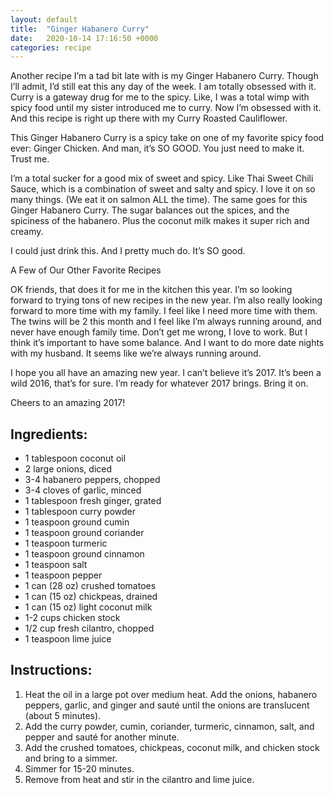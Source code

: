 ```yaml
---
layout: default
title:  "Ginger Habanero Curry"
date:   2020-10-14 17:16:50 +0000
categories: recipe
---
```

Another recipe I’m a tad bit late with is my Ginger Habanero Curry. Though I’ll admit, I’d still eat this any day of the week. I am totally obsessed with it. Curry is a gateway drug for me to the spicy. Like, I was a total wimp with spicy food until my sister introduced me to curry. Now I’m obsessed with it. And this recipe is right up there with my Curry Roasted Cauliflower.

This Ginger Habanero Curry is a spicy take on one of my favorite spicy food ever: Ginger Chicken. And man, it’s SO GOOD. You just need to make it. Trust me.

I’m a total sucker for a good mix of sweet and spicy. Like Thai Sweet Chili Sauce, which is a combination of sweet and salty and spicy. I love it on so many things. (We eat it on salmon ALL the time). The same goes for this Ginger Habanero Curry. The sugar balances out the spices, and the spiciness of the habanero. Plus the coconut milk makes it super rich and creamy.

I could just drink this. And I pretty much do. It’s SO good.

A Few of Our Other Favorite Recipes

OK friends, that does it for me in the kitchen this year. I’m so looking forward to trying tons of new recipes in the new year. I’m also really looking forward to more time with my family. I feel like I need more time with them. The twins will be 2 this month and I feel like I’m always running around, and never have enough family time. Don’t get me wrong, I love to work. But I think it’s important to have some balance. And I want to do more date nights with my husband. It seems like we’re always running around.

I hope you all have an amazing new year. I can’t believe it’s 2017. It’s been a wild 2016, that’s for sure. I’m ready for whatever 2017 brings. Bring it on.

Cheers to an amazing 2017!
## Ingredients:

- 1 tablespoon coconut oil
- 2 large onions, diced
- 3-4 habanero peppers, chopped
- 3-4 cloves of garlic, minced
- 1 tablespoon fresh ginger, grated
- 1 tablespoon curry powder
- 1 teaspoon ground cumin
- 1 teaspoon ground coriander
- 1 teaspoon turmeric
- 1 teaspoon ground cinnamon
- 1 teaspoon salt
- 1 teaspoon pepper
- 1 can (28 oz) crushed tomatoes
- 1 can (15 oz) chickpeas, drained
- 1 can (15 oz) light coconut milk
- 1-2 cups chicken stock
- 1/2 cup fresh cilantro, chopped
- 1 teaspoon lime juice

## Instructions:

1. Heat the oil in a large pot over medium heat. Add the onions, habanero peppers, garlic, and ginger and sauté until the onions are translucent (about 5 minutes).
2. Add the curry powder, cumin, coriander, turmeric, cinnamon, salt, and pepper and sauté for another minute.
3. Add the crushed tomatoes, chickpeas, coconut milk, and chicken stock and bring to a simmer.
4. Simmer for 15-20 minutes.
5. Remove from heat and stir in the cilantro and lime juice.


